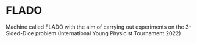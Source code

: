# FLADO

Machine called FLADO with the aim of carrying out experiments on the 3-Sided-Dice problem (International Young Physicist Tournament 2022)
